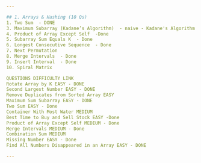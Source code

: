 ```yaml
---

## 1. Arrays & Hashing (10 Qs)
1. Two Sum  - DONE
3. Maximum Subarray (Kadane’s Algorithm)  - naive - Kadane's Algorithm -DONE
4. Product of Array Except Self  -Done
5. Subarray Sum Equals K  - Done
6. Longest Consecutive Sequence  - Done
7. Next Permutation  
8. Merge Intervals  - Done
9. Insert Interval  - Done
10. Spiral Matrix  

QUESTIONS DIFFICULTY LINK
Rotate Array by K EASY - DONE
Second Largest Number EASY - DONE
Remove Duplicates from Sorted Array EASY
Maximum Sum Subarray EASY - DONE
Two Sum EASY - Done
Container With Most Water MEDIUM
Best Time to Buy and Sell Stock EASY -Done
Product of Array Except Self MEDIUM - Done
Merge Intervals MEDIUM - Done
Combination Sum MEDIUM
Missing Number EASY - Done
Find All Numbers Disappeared in an Array EASY - DONE

---
```


